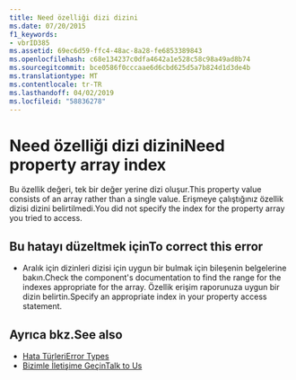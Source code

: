 ```yaml
---
title: Need özelliği dizi dizini
ms.date: 07/20/2015
f1_keywords:
- vbrID385
ms.assetid: 69ec6d59-ffc4-48ac-8a28-fe6853389843
ms.openlocfilehash: c68e134237c0dfa4642a1e528c58c98a49ad8b74
ms.sourcegitcommit: bce0586f0cccaae6d6cbd625d5a7b824d1d3de4b
ms.translationtype: MT
ms.contentlocale: tr-TR
ms.lasthandoff: 04/02/2019
ms.locfileid: "58836278"
---
```

# <a name="need-property-array-index"></a><span data-ttu-id="f28f1-102">Need özelliği dizi dizini</span><span class="sxs-lookup"><span data-stu-id="f28f1-102">Need property array index</span></span>
<span data-ttu-id="f28f1-103">Bu özellik değeri, tek bir değer yerine dizi oluşur.</span><span class="sxs-lookup"><span data-stu-id="f28f1-103">This property value consists of an array rather than a single value.</span></span> <span data-ttu-id="f28f1-104">Erişmeye çalıştığınız özellik dizisi dizini belirtilmedi.</span><span class="sxs-lookup"><span data-stu-id="f28f1-104">You did not specify the index for the property array you tried to access.</span></span>  
  
## <a name="to-correct-this-error"></a><span data-ttu-id="f28f1-105">Bu hatayı düzeltmek için</span><span class="sxs-lookup"><span data-stu-id="f28f1-105">To correct this error</span></span>  
  
-   <span data-ttu-id="f28f1-106">Aralık için dizinleri dizisi için uygun bir bulmak için bileşenin belgelerine bakın.</span><span class="sxs-lookup"><span data-stu-id="f28f1-106">Check the component's documentation to find the range for the indexes appropriate for the array.</span></span> <span data-ttu-id="f28f1-107">Özellik erişim raporunuza uygun bir dizin belirtin.</span><span class="sxs-lookup"><span data-stu-id="f28f1-107">Specify an appropriate index in your property access statement.</span></span>  
  
## <a name="see-also"></a><span data-ttu-id="f28f1-108">Ayrıca bkz.</span><span class="sxs-lookup"><span data-stu-id="f28f1-108">See also</span></span>

- [<span data-ttu-id="f28f1-109">Hata Türleri</span><span class="sxs-lookup"><span data-stu-id="f28f1-109">Error Types</span></span>](../../../visual-basic/programming-guide/language-features/error-types.md)
- [<span data-ttu-id="f28f1-110">Bizimle İletişime Geçin</span><span class="sxs-lookup"><span data-stu-id="f28f1-110">Talk to Us</span></span>](/visualstudio/ide/talk-to-us)
